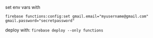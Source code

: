 set env vars with
```
firebase functions:config:set gmail.email="myusername@gmail.com" gmail.password="secretpassword"
```

deploy with: `firebase deploy --only functions`
